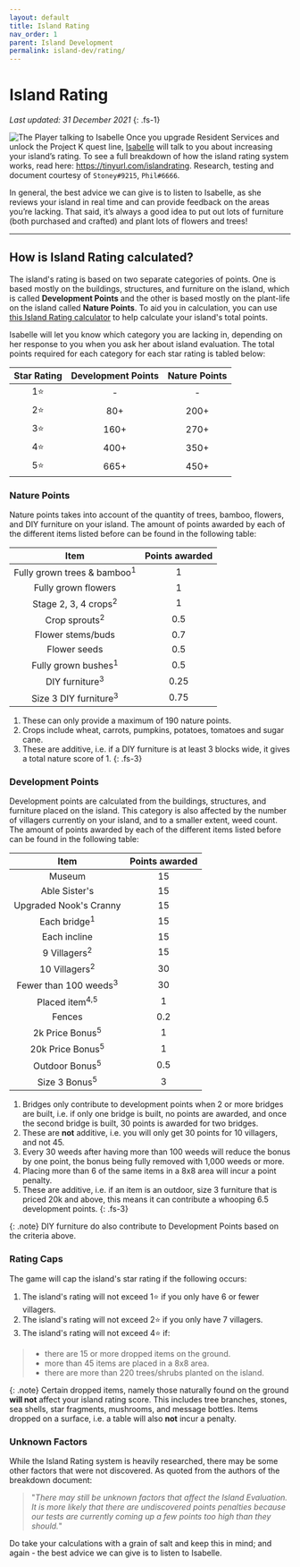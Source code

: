 ```yaml
---
layout: default
title: Island Rating
nav_order: 1
parent: Island Development
permalink: island-dev/rating/
---
```


# Island Rating

*Last updated: 31 December 2021*
{: .fs-1}

![The Player talking to Isabelle](/acnhfaq/assets/is_evaluation.png)
Once you upgrade Resident Services and unlock the Project K quest line, [Isabelle](/acnhfaq/npc/#isabelle) will talk to you about increasing your island’s rating. To see a full breakdown of how the island rating system works, read here: <https://tinyurl.com/islandrating>. Research, testing and document courtesy of `Stoney#9215`, `Phil#6666`.

In general, the best advice we can give is to listen to Isabelle, as she reviews your island in real time and can provide feedback on the areas you’re lacking. That said, it’s always a good idea to put out lots of furniture (both purchased and crafted) and plant lots of flowers and trees!

* * *

## How is Island Rating calculated?
The island's rating is based on two separate categories of points. One is based mostly on the buildings, structures, and furniture on the island, which is called **Development Points** and the other is based mostly on the plant-life on the island called **Nature Points**. To aid you in calculation, you can use [this Island Rating calculator](https://nookplaza.net/tools?tab=island_rating) to help calculate your island's total points.

Isabelle will let you know which category you are lacking in, depending on her response to you when you ask her about island evaluation. The total points required for each category for each star rating is tabled below:

| Star Rating | Development Points | Nature Points |
|:-----------:|:------------------:|:-------------:|
|     1⭐      |         -          |       -       |
|     2⭐      |        80+         |     200+      |
|     3⭐      |        160+        |     270+      |
|     4⭐      |        400+        |     350+      |
|     5⭐      |        665+        |     450+      |

### Nature Points
Nature points takes into account of the quantity of trees, bamboo, flowers, and DIY furniture on your island. The amount of points awarded by each of the different items listed before can be found in the following table:

|                  Item                  | Points awarded |
|:--------------------------------------:|:--------------:|
| Fully grown trees & bamboo<sup>1</sup> |       1        |
|          Fully grown flowers           |       1        |
|    Stage 2, 3, 4 crops<sup>2</sup>     |       1        |
|        Crop sprouts<sup>2</sup>        |      0.5       |
|           Flower stems/buds            |      0.7       |
|              Flower seeds              |      0.5       |
|     Fully grown bushes<sup>1</sup>     |      0.5       |
|       DIY furniture<sup>3</sup>        |      0.25      |
|    Size 3 DIY furniture<sup>3</sup>    |      0.75      |

1. These can only provide a maximum of 190 nature points.
2. Crops include wheat, carrots, pumpkins, potatoes, tomatoes and sugar cane.
3. These are additive, i.e. if a DIY furniture is at least 3 blocks wide, it gives a total nature score of 1.
{: .fs-3}

### Development Points
Development points are calculated from the buildings, structures, and furniture placed on the island. This category is also affected by the number of villagers currently on your island, and to a smaller extent, weed count. The amount of points awarded by each of the different items listed before can be found in the following table:

|               Item               | Points awarded |
|:--------------------------------:|:--------------:|
|              Museum              |       15       |
|          Able Sister's           |       15       |
|      Upgraded Nook's Cranny      |       15       |
|     Each bridge<sup>1</sup>      |       15       |
|           Each incline           |       15       |
|     9 Villagers<sup>2</sup>      |       15       |
|     10 Villagers<sup>2</sup>     |       30       |
| Fewer than 100 weeds<sup>3</sup> |       30       |
|    Placed item<sup>4,5</sup>     |       1        |
|              Fences              |      0.2       |
|    2k Price Bonus<sup>5</sup>    |       1        |
|   20k Price Bonus<sup>5</sup>    |       1        |
|    Outdoor Bonus<sup>5</sup>     |      0.5       |
|     Size 3 Bonus<sup>5</sup>     |       3        |

1. Bridges only contribute to development points when 2 or more bridges are built, i.e. if only one bridge is built, no points are awarded, and once the second bridge is built, 30 points is awarded for two bridges.
2. These are **not** additive, i.e. you will only get 30 points for 10 villagers, and not 45.
3. Every 30 weeds after having more than 100 weeds will reduce the bonus by one point, the bonus being fully removed with 1,000 weeds or more.
4. Placing more than 6 of the same items in a 8x8 area will incur a point penalty.
5. These are additive, i.e. if an item is an outdoor, size 3 furniture that is priced 20k and above, this means it can contribute a whooping 6.5 development points.
{: .fs-3}

{: .note}
DIY furniture do also contribute to Development Points based on the criteria above.

### Rating Caps
The game will cap the island's star rating if the following occurs:

1. The island's rating will not exceed 1⭐ if you only have 6 or fewer villagers.
2. The island's rating will not exceed 2⭐ if you only have 7 villagers.
3. The island's rating will not exceed 4⭐ if:
> * there are 15 or more dropped items on the ground.
> * more than 45 items are placed in a 8x8 area.
> * there are more than 220 trees/shrubs planted on the island. 

{: .note}
Certain dropped items, namely those naturally found on the ground **will not** affect your island rating score. This includes tree branches, stones, sea shells, star fragments, mushrooms, and message bottles. Items dropped on a surface, i.e. a table will also **not** incur a penalty.

### Unknown Factors
While the Island Rating system is heavily researched, there may be some other factors that were not discovered. As quoted from the authors of the breakdown document:

> "*There may still be unknown factors that affect the Island Evaluation. It is more likely that there are undiscovered points penalties because our tests are currently coming up a few points too high than they should.*"

Do take your calculations with a grain of salt and keep this in mind; and again - the best advice we can give is to listen to Isabelle.
